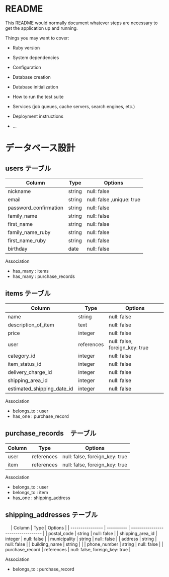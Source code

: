 # README

This README would normally document whatever steps are necessary to get the
application up and running.

Things you may want to cover:

* Ruby version

* System dependencies

* Configuration

* Database creation

* Database initialization

* How to run the test suite

* Services (job queues, cache servers, search engines, etc.)

* Deployment instructions

* ...

# データベース設計

## users テーブル

| Column                | Type   | Options                    |
| --------------------- | ------ | -------------------------- |
| nickname              | string | null: false                |
| email                 | string | null: false ,unique: true  |
| password_confirmation | string | null: false                |
| family_name           | string | null: false                |
| first_name            | string | null: false                |
| family_name_ruby      | string | null: false                |
| first_name_ruby       | string | null: false                |
| birthday              | date   | null: false                |

 Association

- has_many : items
- has_many : purchase_records

## items テーブル

| Column                     | Type       | Options                          |
| -------------------------- | -----------| -------------------------------- |
| name                       | string     | null: false                      |
| description_of_item        | text       | null: false                      |
| price                      | integer    | null: false                      |
| user                       | references | null: false, foreign_key: true   |
| category_id                | integer    | null: false                      |
| item_status_id             | integer    | null: false                      |
| delivery_charge_id         | integer    | null: false                      |
| shipping_area_id           | integer    | null: false                      |
| estimated_shipping_date_id | integer    | null: false                      |

Association

- belongs_to : user
- has_one    : purchase_record

## purchase_records　テーブル

| Column  | Type       | Options                        |
| ------- | ---------- | ------------------------------ |
| user    | references | null: false, foreign_key: true |
| item    | references | null: false, foreign_key: true |

Association

- belongs_to : user
- belongs_to : item
- has_one    : shipping_address


## shipping_addresses テーブル
　
| Column           | Type       | Options                            |
| ---------------- | ---------- | ---------------------------------- |
| postal_code      | string     | null: false                        |
| shipping_area_id | integer    | null: false                        |
| municipality     | string     | null: false                        |
| address          | string     | null: false                        |
| building_name    | string     |                                    |
| phone_number     | string     | null: false                        |
| purchase_record  | references | null: false, foreign_key: true     |

Association

- belongs_to : purchase_record

